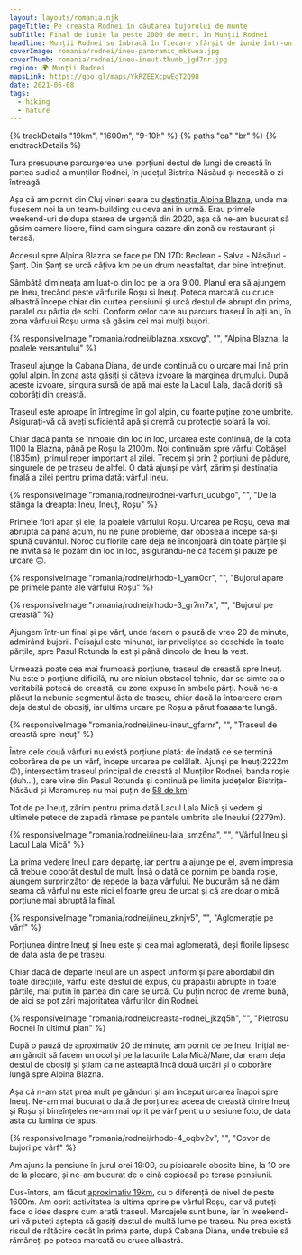 ```yaml
---
layout: layouts/romania.njk
pageTitle: Pe creasta Rodnei în căutarea bujorului de munte
subTitle: Final de iunie la peste 2000 de metri în Munții Rodnei
headline: Munții Rodnei se îmbracă în fiecare sfârșit de iunie într-un roz intens, specific bujorului de munte, numit și Smârdar. În 2020 am luat-o spre crestele Rodnei în căutarea faimoaselor flori. Am profitat de ocazie să ajungem și pe Ineu, unul dintre principalele vârfuri din zonă.
coverImage: romania/rodnei/ineu-panoramic_mktwea.jpg
coverThumb: romania/rodnei/ineu-ineut-thumb_jgd7nr.jpg
region: 🌍 Munții Rodnei
mapsLink: https://goo.gl/maps/YkRZEEXcpwEgT2Q98
date: 2021-06-08
tags:
  - hiking
  - nature
---
```


{% trackDetails "19km", "1600m", "9-10h" %}
{% paths "ca" "br" %}
{% endtrackDetails %}

Tura presupune parcurgerea unei porțiuni destul de lungi de creastă în partea sudică a munților Rodnei, în județul Bistrița-Năsăud și necesită o zi întreagă.

Așa că am pornit din Cluj vineri seara cu [destinația Alpina Blazna](https://www.google.com/maps/dir/Cluj-Napoca/Alpina+Blazna,+Comuna,+%C8%98an%C8%9B/@47.1179918,23.9303364,10z/data=!3m1!4b1!4m14!4m13!1m5!1m1!1s0x47490c1f916c0b8b:0xbbc601c331f148b!2m2!1d23.6236353!2d46.7712101!1m5!1m1!1s0x4735e242c6db5815:0xa43fd60328b869a1!2m2!1d24.8999714!2d47.4665802!3e0), unde mai fusesem noi la un team-building cu ceva ani in urmă. Erau primele weekend-uri de dupa starea de urgență din 2020, așa că ne-am bucurat să găsim camere libere, fiind cam singura cazare din zonă cu restaurant și terasă.

Accesul spre Alpina Blazna se face pe DN 17D: Beclean - Salva - Năsăud - Șanț. Din Șanț se urcă câțiva km pe un drum neasfaltat, dar bine întreținut.

Sâmbătă dimineața am luat-o din loc pe la ora 9:00. Planul era să ajungem pe Ineu, trecând peste vârfurile Roșu și Ineuț. Poteca marcată cu cruce albastră începe chiar din curtea pensiunii și urcă destul de abrupt din prima, paralel cu pârtia de schi. Conform celor care au parcurs traseul în alți ani, în zona vârfului Roșu urma să găsim cei mai mulți bujori.

{% responsiveImage "romania/rodnei/blazna_xsxcvg", "", "Alpina Blazna, la poalele versantului" %}

Traseul ajunge la Cabana Diana, de unde continuă cu o urcare mai lină prin golul alpin. În zona asta găsiți și câteva izvoare la marginea drumului. După aceste izvoare, singura sursă de apă mai este la Lacul Lala, dacă doriți să coborâți din creastă.

<div class="info warning">
  <span>Traseul este aproape în întregime în gol alpin, cu foarte puține zone umbrite. Asigurați-vă că aveți suficientă apă și cremă cu protecție solară la voi.</span>
</div>

Chiar dacă panta se înmoaie din loc in loc, urcarea este continuă, de la cota 1100 la Blazna, până pe Roșu la 2100m. Noi continuăm spre vârful Cobășel (1835m), primul reper important al zilei. Trecem și prin 2 porțiuni de pădure, singurele de pe traseu de altfel. O dată ajunși pe vârf, zărim și destinația finală a zilei pentru prima dată: vârful Ineu.

{% responsiveImage "romania/rodnei/rodnei-varfuri_ucubgo", "", "De la stânga la dreapta: Ineu, Ineuț, Roșu" %}

Primele flori apar și ele, la poalele vârfului Roșu. Urcarea pe Roșu, ceva mai abrupta ca până acum, nu ne pune probleme, dar oboseala începe sa-și spună cuvântul. Noroc cu florile care deja ne înconjoară din toate părțile și ne invită să le pozăm din loc în loc, asigurându-ne că facem și pauze pe urcare 🙃.

{% responsiveImage "romania/rodnei/rhodo-1_yam0cr", "", "Bujorul apare pe primele pante ale vârfului Roșu" %}

{% responsiveImage "romania/rodnei/rhodo-3_gr7m7x", "", "Bujorul pe creastă" %}

Ajungem într-un final și pe vârf, unde facem o pauză de vreo 20 de minute, admirând bujorii. Peisajul este minunat, iar priveliștea se deschide în toate părțile, spre Pasul Rotunda la est și până dincolo de Ineu la vest.

Urmează poate cea mai frumoasă porțiune, traseul de creastă spre Ineuț. Nu este o porțiune dificilă, nu are niciun obstacol tehnic, dar se simte ca o veritabilă potecă de creastă, cu zone expuse în ambele părți. Nouă ne-a plăcut la nebunie segmentul ăsta de traseu, chiar dacă la întoarcere eram deja destul de obosiți, iar ultima urcare pe Roșu a părut foaaaarte lungă.

{% responsiveImage "romania/rodnei/ineu-ineut_gfarnr", "", "Traseul de creastă spre Ineuț" %}

Între cele două vârfuri nu există porțiune plată: de îndată ce se termină coborârea de pe un vârf, începe urcarea pe celălalt. Ajunși pe Ineuț(2222m 🙃), intersectăm traseul principal de creastă al Munților Rodnei, banda roșie (duh...), care vine din Pasul Rotunda și continuă pe limita județelor Bistrița-Năsăud și Maramureș nu mai puțin de [58 de km](https://muntii-nostri.ro/ro/routeinfo/pasul-rotunda-saua-gargalau-pasul-setref)!

Tot de pe Ineuț, zărim pentru prima dată Lacul Lala Mică și vedem și ultimele petece de zapadă rămase pe pantele umbrite ale Ineului (2279m).

{% responsiveImage "romania/rodnei/ineu-lala_smz6na", "", "Vârful Ineu și Lacul Lala Mică" %}

La prima vedere Ineul pare departe, iar pentru a ajunge pe el, avem impresia că trebuie coborât destul de mult. Însă o dată ce pornim pe banda roșie, ajungem surprinzător de repede la baza vârfului. Ne bucurăm să ne dăm seama că vârful nu este nici el foarte greu de urcat și că are doar o mică porțiune mai abruptă la final.

{% responsiveImage "romania/rodnei/ineu_zknjv5", "", "Aglomerație pe vârf" %}

Porțiunea dintre Ineuț și Ineu este și cea mai aglomerată, deși florile lipsesc de data asta de pe traseu.

Chiar dacă de departe Ineul are un aspect uniform și pare abordabil din toate direcțiile, vârful este destul de expus, cu prăpăstii abrupte în toate părțile, mai putin în partea din care se urcă. Cu puțin noroc de vreme bună, de aici se pot zări majoritatea vârfurilor din Rodnei.

{% responsiveImage "romania/rodnei/creasta-rodnei_jkzq5h", "", "Pietrosu Rodnei în ultimul plan" %}

După o pauză de aproximativ 20 de minute, am pornit de pe Ineu. Inițial ne-am gândit să facem un ocol și pe la lacurile Lala Mică/Mare, dar eram deja destul de obosiți și știam ca ne așteaptă încă două urcări și o coborâre lungă spre Alpina Blazna.

Așa că n-am stat prea mult pe gânduri și am început urcarea înapoi spre Ineuț. Ne-am mai bucurat o dată de porțiunea aceea de creastă dintre Ineuț și Roșu și bineînțeles ne-am mai oprit pe vârf pentru o sesiune foto, de data asta cu lumina de apus.

{% responsiveImage "romania/rodnei/rhodo-4_oqbv2v", "", "Covor de bujori pe vârf" %}

Am ajuns la pensiune în jurul orei 19:00, cu picioarele obosite bine, la 10 ore de la plecare, și ne-am bucurat de o cină copioasă pe terasa pensiunii.

Dus-întors, am făcut [aproximativ 19km](https://connect.garmin.com/modern/activity/5154207270), cu o diferență de nivel de peste 1600m. Am oprit activitatea la ultima oprire pe vârful Roșu, dar vă puteți face o idee despre cum arată traseul. Marcajele sunt bune, iar în weekend-uri vă puteți aștepta să gasiți destul de multă lume pe traseu. Nu prea există riscul de rătăcire decât în prima parte, după Cabana Diana, unde trebuie să rămâneți pe poteca marcată cu cruce albastră.
